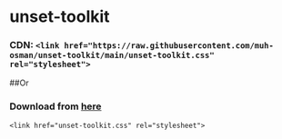 # unset-toolkit
### CDN: `<link href="https://raw.githubusercontent.com/muh-osman/unset-toolkit/main/unset-toolkit.css" rel="stylesheet">`
##Or
### Download from [here](https://raw.githubusercontent.com/muh-osman/unset-toolkit/main/unset-toolkit.css)
`<link href="unset-toolkit.css" rel="stylesheet">`
